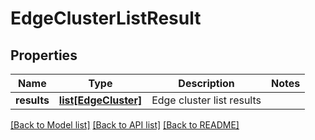 # EdgeClusterListResult

## Properties
Name | Type | Description | Notes
------------ | ------------- | ------------- | -------------
**results** | [**list[EdgeCluster]**](EdgeCluster.md) | Edge cluster list results | 

[[Back to Model list]](../README.md#documentation-for-models) [[Back to API list]](../README.md#documentation-for-api-endpoints) [[Back to README]](../README.md)

